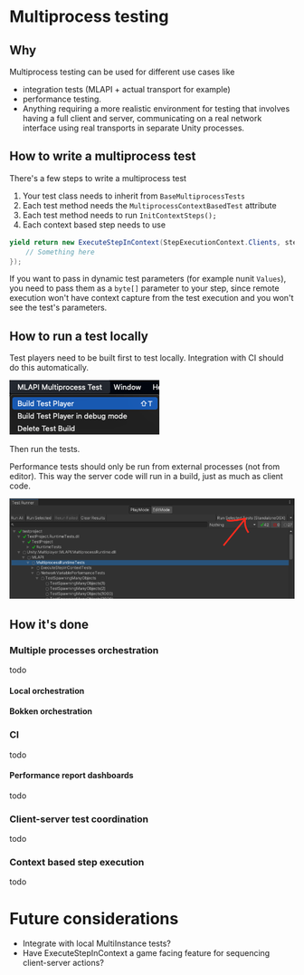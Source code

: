# Multiprocess testing

## Why
Multiprocess testing can be used for different use cases like 
- integration tests (MLAPI + actual transport for example)
- performance testing. 
- Anything requiring a more realistic environment for testing that involves having a full client and server, communicating on a real network interface using real transports in separate Unity processes.


## How to write a multiprocess test
There's a few steps to write a multiprocess test

1. Your test class needs to inherit from `BaseMultiprocessTests`
2. Each test method needs the `MultiprocessContextBasedTest` attribute
3. Each test method needs to run `InitContextSteps();`
4. Each context based step needs to use 
```C#
yield return new ExecuteStepInContext(StepExecutionContext.Clients, stepToExecute: nbObjectsBytes => {
    // Something here
});
```

If you want to pass in dynamic test parameters (for example nunit `Values`), you need to pass them as a `byte[]` parameter to your step, since remote execution won't have context capture from the test execution and you won't see the test's parameters.


## How to run a test locally
Test players need to be built first to test locally. Integration with CI should do this automatically.

![](readme-ressources/Building-Player.png)

Then run the tests.

Performance tests should only be run from external processes (not from editor). This way the server code will run in a build, just as much as client code.

![](readme-ressources/Multiprocess.png)

## How it's done
### Multiple processes orchestration
todo 
#### Local orchestration
#### Bokken orchestration
### CI
todo
#### Performance report dashboards
todo
### Client-server test coordination
todo
### Context based step execution
todo

# Future considerations
- Integrate with local MultiInstance tests?
- Have ExecuteStepInContext a game facing feature for sequencing client-server actions?